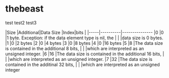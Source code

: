 # thebeast
test
test2
test3

|Size |Additional|Data Size
|Index|bits      |
|-----|----------|---------------
|0    |0         |1 byte. Exception: if the data element type is nil, the
|     |          |data size is 0 bytes.
|1    |0         |2 bytes
|2    |0         |4 bytes
|3    |0         |8 bytes
|4    |0         |16 bytes
|5    |8         |The data size is contained in the additional 8 bits,
|     |          |which are interpreted as an unsigned integer.
|6    |16        |The data size is contained in the additional 16 bits,
|     |          |which are interpreted as an unsigned integer.
|7    |32        |The data size is contained in the additinal 32 bits,
|     |          |which are interpreted as an unsigned integer
